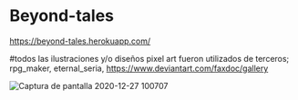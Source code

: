 # Beyond-tales

https://beyond-tales.herokuapp.com/

#todos las ilustraciones y/o diseños pixel art fueron utilizados de terceros;
 rpg_maker, eternal_seria, https://www.deviantart.com/faxdoc/gallery
 
![Captura de pantalla 2020-12-27 100707](https://user-images.githubusercontent.com/55171195/103171481-6b8b0a80-482b-11eb-9bd7-469a14e17421.png)
